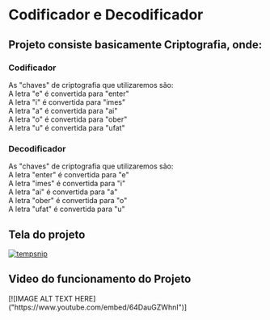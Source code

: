 <h1> Codificador e Decodificador</h1>
<h2> Projeto consiste basicamente Criptografia, onde:</h2>
<h3>Codificador</h3>
<p>
	As "chaves" de criptografia que utilizaremos são:
	</br>
	A letra "e" é convertida para "enter"
	</br>
	A letra "i" é convertida para "imes"
	</br>
	A letra "a" é convertida para "ai"
	</br>
	A letra "o" é convertida para "ober"
	</br>
	A letra "u" é convertida para "ufat"
</p>
<h3>Decodificador</h3>
<p>
	As "chaves" de criptografia que utilizaremos são:
	</br>
	A letra "enter" é convertida para "e"
	</br>
	A letra "imes" é convertida para "i"
	</br>
	A letra "ai" é convertida para "a"
	</br>
	A letra "ober" é convertida para "o"
	</br>
	A letra "ufat" é convertida para "u"
</p>
<h2> Tela do projeto </h2>
<a href="https://ibb.co/f4xzsxZ">
	<img src="https://i.ibb.co/MMCxmCK/tempsnip.png" alt="tempsnip" border="0">
</a>
	<h2> Video do funcionamento do Projeto </h2>
	[![IMAGE ALT TEXT HERE]("https://www.youtube.com/embed/64DauGZWhnI")]
